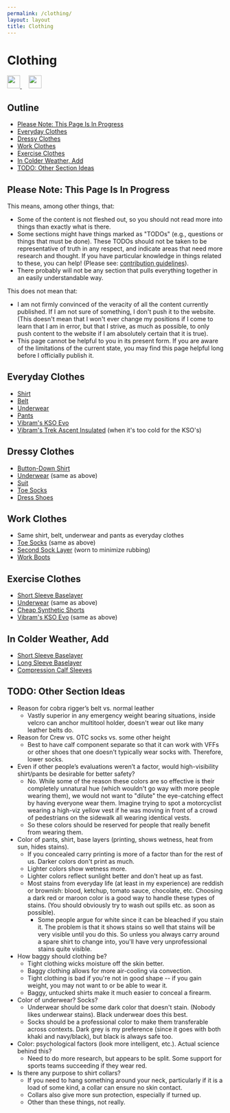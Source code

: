 ```yaml
---
permalink: /clothing/
layout: layout
title: Clothing
---
```


<div class="center">

   <h1>Clothing</h1>

   <a href="https://github.com/StevenTammen/steventammen.github.io/edit/master/pages/clothing.md" target="_blank">
     <img src="https://steventammen.github.io/assets/images/GitHub.png" height="30" width="30">
   </a> &nbsp; &nbsp;

   <a href="http://prose.io/#StevenTammen/steventammen.github.io/edit/master/pages/clothing.md" target="_blank">
     <img src="https://steventammen.github.io/assets/images/Prose.png" height="30" width="30">
   </a>

</div>

## Outline

- [Please Note: This Page Is In Progress](#please-note--this-page-is-in-progress)
- [Everyday Clothes](#everyday-clothes)
- [Dressy Clothes](#dressy-clothes)
- [Work Clothes](#work-clothes)
- [Exercise Clothes](#exercise-clothes)
- [In Colder Weather, Add](#in-colder-weather--add)
- [TODO: Other Section Ideas](#todo--other-section-ideas)

## Please Note: This Page Is In Progress

This means, among other things, that:

- Some of the content is not fleshed out, so you should not read more into things than exactly what is there.
- Some sections might have things marked as "TODOs" (e.g., questions or things that must be done). These TODOs should not be taken to be representative of truth in any respect, and indicate areas that need more research and thought. If you have particular knowledge in things related to these, you can help! (Please see: [contribution guidelines](https://github.com/StevenTammen/steventammen.github.io#contribution-guidelines)).
- There probably will not be any section that pulls everything together in an easily understandable way.

This does not mean that:

- I am not firmly convinced of the veracity of all the content currently published. If I am not sure of something, I don't push it to the website. (This doesn't mean that I won't ever change my positions if I come to learn that I am in error, but that I strive, as much as possible, to only push content to the website if I am absolutely certain that it is true).
- This page cannot be helpful to you in its present form. If you are aware of the limitations of the current state, you may find this page helpful long before I officially publish it.

## Everyday Clothes

- [Shirt](https://www.railriders.com/men-versatac-light-shirt-p-1021.html?cPath=104_111)
- [Belt](https://www.originalsoegear.com/collections/belts/products/cobra-riggers-belt-size-26-to-40-with-velcro-lining)
- [Underwear](https://www.yathletics.com/products/silverair-merino-wool-boxer-brief)
- [Pants](https://www.railriders.com/men-versatac-ultra-light-pants-p-994.html?cPath=104_110)
- [Vibram's KSO Evo](https://www.amazon.com/Vibram-Mens-KSO-Cross-Training/dp/B0108T2TT2)
- [Vibram's Trek Ascent Insulated](http://us.vibram.com/shop/fivefingers/men/outdoor/trek-ascent-insulated/M53.html) (when it's too cold for the KSO's)

## Dressy Clothes

- [Button-Down Shirt](https://woolandprince.com/collections/dress-shirts/products/dress-shirt-blue-stripe)
- [Underwear](https://www.yathletics.com/products/silverair-merino-wool-boxer-brief) (same as above)
- [Suit](https://www.outerboro.cc/collections/bundle-packs/products/motile-breeze-suit)
- [Toe Socks](https://www.injinji.com/liner-crew-nuwool.html/)
- [Dress Shoes](https://www.lemsshoes.com/shop/mens-nine2five-black.html)

## Work Clothes

- Same shirt, belt, underwear and pants as everyday clothes
- [Toe Socks](https://www.injinji.com/liner-crew-nuwool.html/) (same as above)
- [Second Sock Layer](https://darntough.com/collections/mens-bike/products/breakaway-micro-crew-ultra-light) (worn to minimize rubbing)
- [Work Boots](https://www.amazon.com/gp/product/B00AMLEPI0/)

## Exercise Clothes

- [Short Sleeve Baselayer](http://www.qorkit.com/qor-16-5-lightweight-tee-dfd6bc.html)
- [Underwear](https://www.yathletics.com/products/silverair-merino-wool-boxer-brief) (same as above)
- [Cheap Synthetic Shorts](https://www.amazon.com/Champion-Short-Pockets-Black-LARGE/dp/B000J9YQOS/)
- [Vibram's KSO Evo](https://www.amazon.com/Vibram-Mens-KSO-Cross-Training/dp/B0108T2TT2) (same as above)

## In Colder Weather, Add

- [Short Sleeve Baselayer](http://www.qorkit.com/qor-16-5-lightweight-tee-dfd6bc.html)
- [Long Sleeve Baselayer](http://www.qorkit.com/qor-17-5-merino-crew-ls-c51b06.html)
- [Compression Calf Sleeves](https://www.amazon.com/gp/product/B008LW6SW8/)

## TODO: Other Section Ideas

- Reason for cobra rigger’s belt vs. normal leather
   - Vastly superior in any emergency weight bearing situations, inside velcro can anchor multitool holder, doesn't wear out like many leather belts do.
- Reason for Crew vs. OTC socks vs. some other height
   - Best to have calf component separate so that it can work with VFFs or other shoes that one doesn't typically wear socks with. Therefore, lower socks.
- Even if other people’s evaluations weren’t a factor, would high-visibility shirt/pants be desirable for better safety?
   - No. While some of the reason these colors are so effective is their completely unnatural hue (which wouldn't go way with more people wearing them), we would not want to "dilute" the eye-catching effect by having everyone wear them. Imagine trying to spot a motorcyclist wearing a high-viz yellow vest if he was moving in front of a crowd of pedestrians on the sidewalk all wearing identical vests.
   - So these colors should be reserved for people that really benefit from wearing them.
- Color of pants, shirt, base layers (printing, shows wetness, heat from sun, hides stains).
   - If you concealed carry printing is more of a factor than for the rest of us. Darker colors don't print as much.
   - Lighter colors show wetness more.
   - Lighter colors reflect sunlight better and don't heat up as fast.
   - Most stains from everyday life (at least in my experience) are reddish or brownish: blood, ketchup, tomato sauce, chocolate, etc. Choosing a dark red or maroon color is a good way to handle these types of stains. (You should obviously try to wash out spills etc. as soon as possible).
      - Some people argue for white since it can be bleached if you stain it. The problem is that it shows stains so well that stains will be very visible until you do this. So unless you always carry around a spare shirt to change into, you'll have very unprofessional stains quite visible.
- How baggy should clothing be?
   - Tight clothing wicks moisture off the skin better.
   - Baggy clothing allows for more air-cooling via convection.
   - Tight clothing is bad if you're not in good shape -- if you gain weight, you may not want to or be able to wear it.
   - Baggy, untucked shirts make it much easier to conceal a firearm.
- Color of underwear? Socks?
   - Underwear should be some dark color that doesn't stain. (Nobody likes underwear stains). Black underwear does this best.
   - Socks should be a professional color to make them transferable across contexts. Dark grey is my preference (since it goes with both khaki and navy/black), but black is always safe too.
- Color: psychological factors (look more intelligent, etc.). Actual science behind this?
   - Need to do more research, but appears to be split. Some support for sports teams succeeding if they wear red.
- Is there any purpose to shirt collars?
   - If you need to hang something around your neck, particularly if it is a load of some kind, a collar can ensure no skin contact. 
   - Collars also give more sun protection, especially if turned up.
   - Other than these things, not really.
